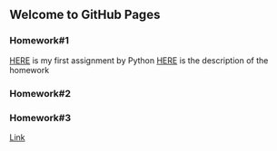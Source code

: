 ## Welcome to GitHub Pages



### Homework#1
[HERE](Assignment#1/Homework#1.html) is my first assignment by Python
[HERE](Assignment#1/IE360_Spring22_HW1.pdf) is the description of the homework
### Homework#2
### Homework#3

[Link](https://moodle.boun.edu.tr)
